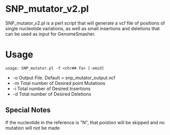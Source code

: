 # SNP\_mutator\_v2.pl #

SNP\_mutator\_v2.pl is a perl script that will generate a vcf file of positions of single nucleotide variations, as well as small insertions and deletions that can be used as input for GenomeSmasher.


# Usage #
```
usage: SNP_mutator.pl -f <chr##.fa> [-omid]

```
  * -o Output File. Default = snp\_mutator\_output.vcf
  * -m Total number of Desired point Mutations
  * -i Total number of Desired Insertions
  * -d Total number of Desired Deletions

## Special Notes ##
If the nucleotide in the reference is "N", that poistion will be skipped and no mutation will not be made